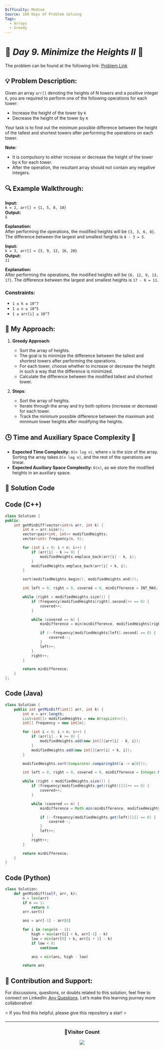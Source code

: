 ```yaml
---
Difficulty: Medium  
Source: 160 Days of Problem Solving  
Tags:
  - Arrays  
  - Greedy  
---
```


# 🚀 _Day 9. Minimize the Heights II_ 🧠

The problem can be found at the following link: [Problem Link](https://www.geeksforgeeks.org/batch/gfg-160-problems/track/arrays-gfg-160/problem/minimize-the-heights3351)

## 💡 **Problem Description:**

Given an array `arr[]` denoting the heights of N towers and a positive integer `K`, you are required to perform one of the following operations for each tower:

- Increase the height of the tower by `K`
- Decrease the height of the tower by `K`

Your task is to find out the minimum possible difference between the height of the tallest and shortest towers after performing the operations on each tower.

**Note:**
- It is compulsory to either increase or decrease the height of the tower by `K` for each tower.
- After the operation, the resultant array should not contain any negative integers.

## 🔍 **Example Walkthrough:**

**Input:**  
`k = 2, arr[] = {1, 5, 8, 10}`  
**Output:**  
`5`  

**Explanation:**  
After performing the operations, the modified heights will be `{3, 3, 6, 8}`. The difference between the largest and smallest heights is `8 - 3 = 5`.

**Input:**  
`k = 3, arr[] = {3, 9, 12, 16, 20}`  
**Output:**  
`11`  

**Explanation:**  
After performing the operations, the modified heights will be `{6, 12, 9, 13, 17}`. The difference between the largest and smallest heights is `17 - 6 = 11`.

### Constraints:
- `1 ≤ k ≤ 10^7`
- `1 ≤ n ≤ 10^5`
- `1 ≤ arr[i] ≤ 10^7`

## 🎯 **My Approach:**

1. **Greedy Approach**:
   - Sort the array of heights.
   - The goal is to minimize the difference between the tallest and shortest towers after performing the operations.
   - For each tower, choose whether to increase or decrease the height in such a way that the difference is minimized.
   - Calculate the difference between the modified tallest and shortest tower.

2. **Steps**:
   - Sort the array of heights.
   - Iterate through the array and try both options (increase or decrease) for each tower.
   - Track the minimum possible difference between the maximum and minimum tower heights after modifying the heights.

## 🕒 **Time and Auxiliary Space Complexity** 📝

- **Expected Time Complexity:** `O(n log n)`, where `n` is the size of the array. Sorting the array takes `O(n log n)`, and the rest of the operations are linear.
- **Expected Auxiliary Space Complexity:** `O(n)`, as we store the modified heights in an auxiliary space.

## 📝 **Solution Code**

## Code (C++)

```cpp
class Solution {
public:
    int getMinDiff(vector<int>& arr, int k) {
        int n = arr.size();
        vector<pair<int, int>> modifiedHeights;
        vector<int> frequency(n, 0);

        for (int i = 0; i < n; i++) {
            if (arr[i] - k >= 0) {
                modifiedHeights.emplace_back(arr[i] - k, i);
            }
            modifiedHeights.emplace_back(arr[i] + k, i);
        }

        sort(modifiedHeights.begin(), modifiedHeights.end());

        int left = 0, right = 0, covered = 0, minDifference = INT_MAX;

        while (right < modifiedHeights.size()) {
            if (frequency[modifiedHeights[right].second]++ == 0) {
                covered++;
            }

            while (covered == n) {
                minDifference = min(minDifference, modifiedHeights[right].first - modifiedHeights[left].first);

                if (--frequency[modifiedHeights[left].second] == 0) {
                    covered--;
                }
                left++;
            }
            right++;
        }

        return minDifference;
    }
};
```

## Code (Java)

```java
class Solution {
    public int getMinDiff(int[] arr, int k) {
        int n = arr.length;
        List<int[]> modifiedHeights = new ArrayList<>();
        int[] frequency = new int[n];

        for (int i = 0; i < n; i++) {
            if (arr[i] - k >= 0) {
                modifiedHeights.add(new int[]{arr[i] - k, i});
            }
            modifiedHeights.add(new int[]{arr[i] + k, i});
        }

        modifiedHeights.sort(Comparator.comparingInt(a -> a[0]));

        int left = 0, right = 0, covered = 0, minDifference = Integer.MAX_VALUE;

        while (right < modifiedHeights.size()) {
            if (frequency[modifiedHeights.get(right)[1]]++ == 0) {
                covered++;
            }

            while (covered == n) {
                minDifference = Math.min(minDifference, modifiedHeights.get(right)[0] - modifiedHeights.get(left)[0]);

                if (--frequency[modifiedHeights.get(left)[1]] == 0) {
                    covered--;
                }
                left++;
            }
            right++;
        }

        return minDifference;
    }
}
```

## Code (Python)

```python
class Solution:
    def getMinDiff(self, arr, k):
        n = len(arr)
        if n == 1: 
            return 0
        arr.sort()

        ans = arr[-1] - arr[0]

        for i in range(n - 1):
            high = max(arr[i] + k, arr[-1] - k)
            low = min(arr[0] + k, arr[i + 1] - k)
            if low < 0:
                continue

            ans = min(ans, high - low)

        return ans
```

## 🎯 **Contribution and Support:**

For discussions, questions, or doubts related to this solution, feel free to connect on LinkedIn: [Any Questions](https://www.linkedin.com/in/het-patel-8b110525a/). Let’s make this learning journey more collaborative!  

⭐ If you find this helpful, please give this repository a star! ⭐  

---

<div align="center">
  <h3><b>📍Visitor Count</b></h3>
</div>

<p align="center">
  <img src="https://profile-counter.glitch.me/Hunterdii/count.svg" />
</p>
